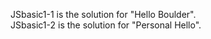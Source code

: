 JSbasic1-1 is the solution for "Hello Boulder".<br>
JSbasic1-2 is the solution for "Personal Hello".